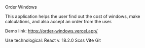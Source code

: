 Order Windows

This application helps the user find out the cost of windows, make calculations, and also accept an order from the user.

Demo link: https://order-windows.vercel.app/

Use technological:
React v. 18.2.0
Scss
Vite
Git
